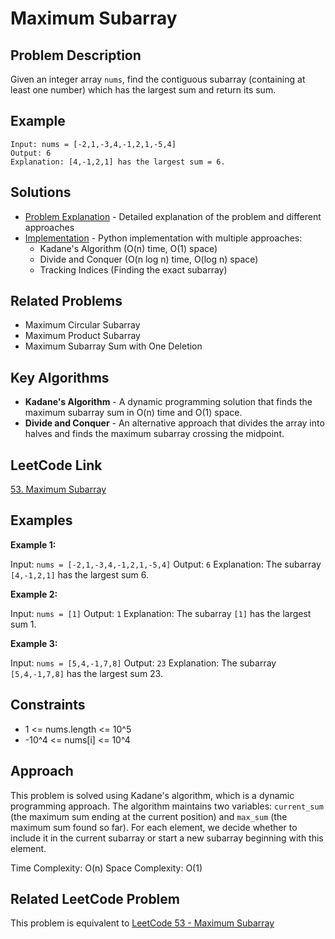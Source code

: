 # Maximum Subarray

## Problem Description

Given an integer array `nums`, find the contiguous subarray (containing at least one number) which has the largest sum and return its sum.

## Example
```
Input: nums = [-2,1,-3,4,-1,2,1,-5,4]
Output: 6
Explanation: [4,-1,2,1] has the largest sum = 6.
```

## Solutions
- [Problem Explanation](maximum_subarray.md) - Detailed explanation of the problem and different approaches
- [Implementation](maximum_subarray.py) - Python implementation with multiple approaches:
  - Kadane's Algorithm (O(n) time, O(1) space)
  - Divide and Conquer (O(n log n) time, O(log n) space)
  - Tracking Indices (Finding the exact subarray)

## Related Problems

- Maximum Circular Subarray 
- Maximum Product Subarray
- Maximum Subarray Sum with One Deletion

## Key Algorithms

- **Kadane's Algorithm** - A dynamic programming solution that finds the maximum subarray sum in O(n) time and O(1) space.
- **Divide and Conquer** - An alternative approach that divides the array into halves and finds the maximum subarray crossing the midpoint.

## LeetCode Link

[53. Maximum Subarray](https://leetcode.com/problems/maximum-subarray/)

## Examples

**Example 1:**

Input: `nums = [-2,1,-3,4,-1,2,1,-5,4]`
Output: `6`
Explanation: The subarray `[4,-1,2,1]` has the largest sum 6.

**Example 2:**

Input: `nums = [1]`
Output: `1`
Explanation: The subarray `[1]` has the largest sum 1.

**Example 3:**

Input: `nums = [5,4,-1,7,8]`
Output: `23`
Explanation: The subarray `[5,4,-1,7,8]` has the largest sum 23.

## Constraints

- 1 <= nums.length <= 10^5
- -10^4 <= nums[i] <= 10^4

## Approach

This problem is solved using Kadane's algorithm, which is a dynamic programming approach. The algorithm maintains two variables: `current_sum` (the maximum sum ending at the current position) and `max_sum` (the maximum sum found so far). For each element, we decide whether to include it in the current subarray or start a new subarray beginning with this element.

Time Complexity: O(n)
Space Complexity: O(1)

## Related LeetCode Problem

This problem is equivalent to [LeetCode 53 - Maximum Subarray](https://leetcode.com/problems/maximum-subarray/) 